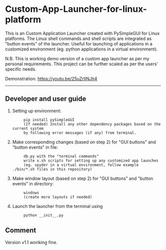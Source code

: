 # Custom-App-Launcher-for-linux-platform

This is an Custom Application Launcher created with PySimpleGUI for Linux platforms.
The Linux shell commands and shell scripts are integrated as "button events" of the launcher.
Useful for launching of applications in a customized environment (eg. python applications in a virtual environment).

N.B. This is working demo version of a custom app launcher as per my personal requirements. This project can be further scaled as per the users' specific needs.

Demonstration: https://youtu.be/25uZrlINJh4

--------

## Developer and user guide
1. Setting up environment:
 
            pip install pySimpleGUI
            (If needed) Install any other dependency packages based on the current system
            by following error messages (if any) from terminal. 
                                    
2. Make corresponding changes (based on step 2) for "GUI buttons" and "button events" in file:
 
            db.py with the "terminal commands"
            write x.sh scripts for setting up any customized app launches 
            (eg. spyder in a virtual environment, follow example ./bin/*.sh files in this repository)
                        
3. Make window layout (based on step 2) for "GUI buttons" and "button events" in directory: 

            windows 
            (create more layouts if needed)
      
4. Launch the launcher from the terminal using

            python __init__.py
      
## Comment
Version v1.1 woriking fine.


